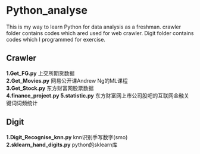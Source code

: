 # Python_analyse
This is my way to learn Python for data analysis as a freshman.
crawler folder contains codes which ared used for web crawler.
Digit folder contains codes which I programmed for exercise.
## Crawler
**1.Get_FG.py**  上交所期货数据 <br>
**2.Get_Movies.py** 网易公开课Andrew Ng的ML课程<br>
**3.Get_Stock.py** 东方财富网股票数据<br>
**4.finance_project.py  5.statistic.py** 东方财富网上市公司股吧的互联网金融关键词词频统计<br>
## Digit
**1.Digit_Recognise_knn.py** knn识别手写数字(smo) <br>
**2.sklearn_hand_digits.py** python的sklearn库 <br>
